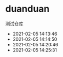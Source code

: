 # duanduan
测试仓库

* 2021-02-05 14:13:46
* 2021-02-05 14:14:50
* 2021-02-05 14:20:46
* 2021-02-05 14:25:31